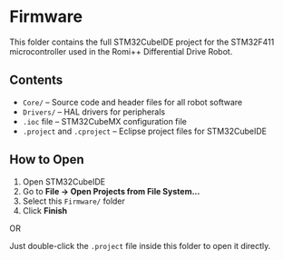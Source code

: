 # Firmware

This folder contains the full STM32CubeIDE project for the STM32F411 microcontroller used in the Romi++ Differential Drive Robot.

## Contents

- `Core/` – Source code and header files for all robot software
- `Drivers/` – HAL drivers for peripherals
- `.ioc` file – STM32CubeMX configuration file
- `.project` and `.cproject` – Eclipse project files for STM32CubeIDE

## How to Open

1. Open STM32CubeIDE
2. Go to **File → Open Projects from File System...**
3. Select this `Firmware/` folder
4. Click **Finish**

OR

Just double-click the `.project` file inside this folder to open it directly.
